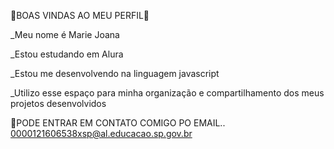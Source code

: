 🥇BOAS VINDAS AO MEU PERFIL🥇

_Meu nome é Marie Joana

_Estou estudando em Alura

_Estou me desenvolvendo na linguagem javascript

_Utilizo esse espaço para minha organização e compartilhamento dos meus projetos desenvolvidos

🥇PODE ENTRAR EM CONTATO COMIGO PO EMAIL..
0000121606538xsp@al.educacao.sp.gov.br
